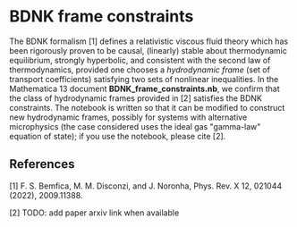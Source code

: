 # BDNK frame constraints

The BDNK formalism [1] defines a relativistic viscous fluid theory which has been rigorously proven to be causal, (linearly) stable about thermodynamic equilibrium, strongly hyperbolic, and consistent with the second law of thermodynamics, provided one chooses a *hydrodynamic frame* (set of transport coefficients) satisfying two sets of nonlinear inequalities.  In the Mathematica 13 document **BDNK_frame_constraints.nb**, we confirm that the class of hydrodynamic frames provided in [2] satisfies the BDNK constraints.  The notebook is written so that it can be modified to construct new hydrodynamic frames, possibly for systems with alternative microphysics (the case considered uses the ideal gas "gamma-law" equation of state); if you use the notebook, please cite [2].


## References

[1] F. S. Bemfica, M. M. Disconzi, and J. Noronha, Phys. Rev. X 12, 021044 (2022), 2009.11388.

[2] TODO: add paper arxiv link when available
